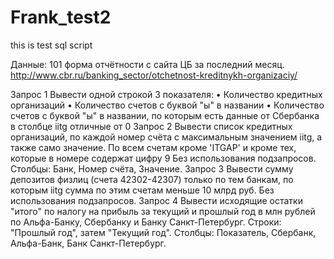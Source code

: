 # Frank_test2

this is test sql script

Данные: 101 форма отчётности с сайта ЦБ за последний месяц.
http://www.cbr.ru/banking_sector/otchetnost-kreditnykh-organizaciy/

Запрос 1
Вывести одной строкой 3 показателя:
• Количество кредитных организаций
• Количество счетов с буквой "ы" в названии
• Количество счетов с буквой "ы" в названии, по которым есть данные от Сбербанка в
столбце iitg отличные от 0
Запрос 2
Вывести список кредитных организаций, по каждой номер счёта с максимальным
значением iitg, а также само значение.
По всем счетам кроме 'ITGAP' и кроме тех, которые в номере содержат цифру 9
Без использования подзапросов.
Столбцы: Банк, Номер счёта, Значение.
Запрос 3
Вывести сумму депозитов физлиц (счета 42302-42307) только по тем банкам, по которым
iitg сумма по этим счетам меньше 10 млрд руб.
Без использования подзапросов.
Запрос 4
Вывести исходящие остатки "итого" по налогу на прибыль за текущий и прошлый год в
млн рублей по Альфа-Банку, Сбербанку и Банку Санкт-Петербург.
Строки: "Прошлый год", затем "Текущий год".
Столбцы: Показатель, Сбербанк, Альфа-Банк, Банк Санкт-Петербург.



